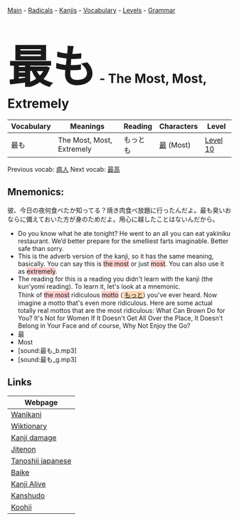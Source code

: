 <style> bigfont {font-size: 100px}</style>
[Main](../README.md) -
[Radicals](../radicals.md) -
[Kanjis](../kanjis.md) -
[Vocabulary](../vocabulary.md) -
[Levels](../levels.md) -
[Grammar](../grammar.md)
# <bigfont> 最も</bigfont> - The Most, Most, Extremely 

| Vocabulary | Meanings | Reading | Characters | Level |
| --- | --- | --- | --- | --- |
| 最も | The Most, Most, Extremely | もっとも |  [最](../kanjis/最.md) (Most) | [Level 10](../levels/wk_level10.md) |

Previous vocab: [病人](病人.md) Next vocab: [最高](最高.md) 

## Mnemonics:
彼、今日の夜何食べたか知ってる？焼き肉食べ放題に行ったんだよ。最も臭いおならに備えておいた方が身のためだよ。用心に越したことはないんだから。
* Do you know what he ate tonight? He went to an all you can eat yakiniku restaurant. We’d better prepare for the smelliest farts imaginable. Better safe than sorry.
* This is the adverb version of the kanji, so it has the same meaning, basically. You can say this is <span style="background-color:#ffcccb"> the most</span> or just <span style="background-color:#ffcccb"> most</span>. You can also use it as <span style="background-color:#ffcccb"> extremely</span>.
* The reading for this is a reading you didn't learn with the kanji (the kun'yomi reading). To learn it, let's look at a mnemonic. <br />Think of <span style="background-color:#ffcccb"> the most</span> ridiculous <span style="background-color:#ffcccb"> motto</span> (<span style="background-color:#fed8b1"> [もっと](https://jisho.org/search/もっと)</span>) you've ever heard. Now imagine a motto that's even more ridiculous. Here are some actual totally real mottos that are the most ridiculous: What Can Brown Do for You? It's Not for Women If It Doesn't Get All Over the Place, It Doesn't Belong in Your Face and of course, Why Not Enjoy the Go?
* 最
* Most
* [sound:最も_b.mp3]
* [sound:最も_g.mp3]


## Links 

| Webpage |
| --- |
| [Wanikani          ](https://www.wanikani.com/kanji/最も) |
| [Wiktionary        ](https://en.wiktionary.org/wiki/最も) |
| [Kanji damage      ](http://www.kanjidamage.com/kanji/search?utf8=✓&q=最も) |
| [Jitenon           ](https://jitenon.com/kanji/最も) |
| [Tanoshii japanese ](https://www.tanoshiijapanese.com/dictionary/kanji.cfm?k=最も) |
| [Baike             ](https://baike.baidu.com/item/最も) |
| [Kanji Alive       ](https://app.kanjialive.com/最も) |
| [Kanshudo          ](https://www.kanshudo.com/searchmn?q=最も) |
| [Koohii            ](https://kanji.koohii.com/study/kanji/最も) |
